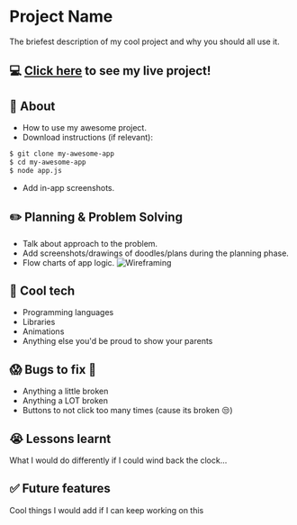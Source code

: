 # Project Name

The briefest description of my cool project and why you should all use it.

## :computer: [Click here](#) to see my live project!

## :page_facing_up: About

-   How to use my awesome project.
-   Download instructions (if relevant):

```zsh
$ git clone my-awesome-app
$ cd my-awesome-app
$ node app.js
```

-   Add in-app screenshots.

## :pencil2: Planning & Problem Solving

-   Talk about approach to the problem.
-   Add screenshots/drawings of doodles/plans during the planning phase.
-   Flow charts of app logic.
    ![Wireframing](https://images.unsplash.com/photo-1581291518633-83b4ebd1d83e?ixlib=rb-1.2.1&ixid=MnwxMjA3fDB8MHxwaG90by1wYWdlfHx8fGVufDB8fHx8&auto=format&fit=crop&w=1170&q=80)

## :rocket: Cool tech

-   Programming languages
-   Libraries
-   Animations
-   Anything else you'd be proud to show your parents

## :scream: Bugs to fix :poop:

-   Anything a little broken
-   Anything a LOT broken
-   Buttons to not click too many times (cause its broken :unamused:)

## :sob: Lessons learnt

What I would do differently if I could wind back the clock...

## :white_check_mark: Future features

Cool things I would add if I can keep working on this
